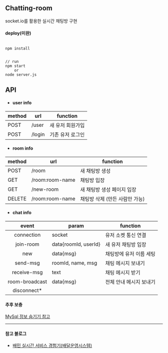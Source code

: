 ## Chatting-room

socket.io를 활용한 실시간 채팅방 구현





#### deploy(미완)

```

npm install


// run
npm start 
    or
node server.js 
```



## API
- #### user info

| method | url    | function         |
| ------ | ------ | ---------------- |
| POST   | /user  | 새 유저 회원가입 |
| POST   | /login | 기존 유저 로그인 |

- #### room info

| method | url   | function                       |
| ------ | ----- | ------------------------------ |
| POST   | /room | 새 채팅방 생성                 |
| GET    | /room:room-name | 채팅방 입장                    |
| GET    | /new-room | 새 채팅방 생성 페이지 입장 |
| DELETE | /room:room-name | 채팅방 삭제 (만든 사람만 가능) |

- #### chat info
| event | param                | function                       |
| :----: | ----- | ------------------------------ |
|  connection | socket | 유저 소켓 통신 연결 |
|  join-room  | data{roomId, userId} | 새 유저 채팅방 입장 |
| new | data{msg} | 채팅방에 유저 이름 세팅 |
| send-msg | roomId, name, msg    | 채팅 메시지 보내기 |
| receive-msg | text | 채팅 메시지 받기 |
| room-broadcast | data{msg} | 전체 안내 메시지 보내기 |
| disconnect* |  | |












#### 추후 보충
[MySql 정보 숨기기 참고](https://link2me.tistory.com/1522)





---

#### 참고 블로그

- [배민 실시간 서비스 경험기(배달운영시스템)](https://woowabros.github.io/woowabros/2017/09/12/realtime-service.html)